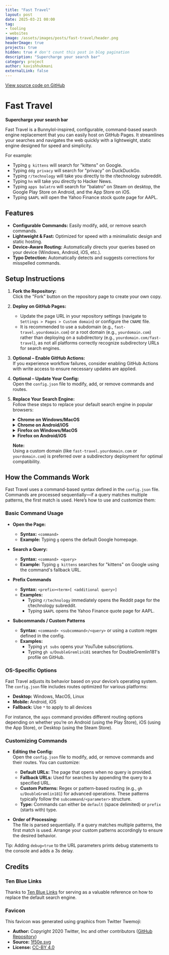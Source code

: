 ```yaml
---
title: "Fast Travel"
layout: post
date: 2025-03-21 00:00
tag:
- tooling
- websites
image: /assets/images/posts/fast-travel/header.png
headerImage: true
projects: true
hidden: true # don't count this post in blog pagination
description: "Supercharge your search bar"
category: project
author: kavishhukmani
externalLink: false
---
```

[View source code on GitHub](https://github.com/DoubleGremlin181/fast-travel)

# Fast Travel

**Supercharge your search bar**

Fast Travel is a Bunnylol-inspired, configurable, command-based search engine replacement that you can easily host on GitHub Pages. It streamlines your searches and navigates the web quickly with a lightweight, static engine designed for speed and simplicity.

For example:

- Typing `g kittens` will search for "kittens" on Google.
- Typing `ddg privacy` will search for "privacy" on DuckDuckGo.
- Typing `r/technology` will take you directly to the r/technology subreddit.
- Typing `hn` will take you directly to Hacker News.
- Typing `apps balatro` will search for "balatro" on Steam on desktop, the Google Play Store on Android, and the App Store on iOS.
- Typing `$AAPL` will open the Yahoo Finance stock quote page for AAPL.

## Features

- **Configurable Commands:** Easily modify, add, or remove search commands.
- **Lightweight & Fast:** Optimized for speed with a minimalistic design and static hosting.
- **Device-Aware Routing:** Automatically directs your queries based on your device (Windows, Android, iOS, etc.).
- **Typo Detection:** Automatically detects and suggests corrections for misspelled commands.

## Setup Instructions

1. **Fork the Repository:**  
   Click the "Fork" button on the repository page to create your own copy.

2. **Deploy on GitHub Pages:**  
   - Update the page URL in your repository settings (navigate to `Settings > Pages > Custom domain`) or configure the `CNAME` file.
   - It is recommended to use a subdomain (e.g., `fast-travel.yourdomain.com`) or a root domain (e.g., `yourdomain.com`) rather than deploying on a subdirectory (e.g., `yourdomain.com/fast-travel`), as not all platforms correctly recognize subdirectory URLs for search engines.

3. **Optional – Enable GitHub Actions:**  
   If you experience workflow failures, consider enabling GitHub Actions with write access to ensure necessary updates are applied.

4. **Optional – Update Your Config:**  
   Open the `config.json` file to modify, add, or remove commands and routes.

5. **Replace Your Search Engine:**  
   Follow these steps to replace your default search engine in popular browsers:

    <details>
    <summary><strong>Chrome on Windows/MacOS</strong></summary>

    1. Open **Settings > Search Engine > Manage search engines** or paste `chrome://settings/searchEngines` into your address bar.
    2. In the "Site search" (or "Other search engines") section, click **Add**.
    3. Fill in the details:
    - **Search engine:** Fast Travel
    - **Shortcut:** (e.g., `ft`)
    - **URL:** `https://fast-travel.yourdomain.com?q=%s`
    4. Click **Add**.
    5. Next to your new entry, click the menu icon and select **Make default**.
    </details>

    <details>
    <summary><strong>Chrome on Android/iOS</strong></summary>

    1. Visit your Fast Travel page (e.g., `https://fast-travel.yourdomain.com`).
    2. Perform a search using Fast Travel. (Don't skip this step.)
    3. Tap the three dots in the top-right corner.
    4. Choose **Settings**, then **Search engine**.
    5. Select **Fast Travel** from the "Recently visited" section.
    </details>

    <details>
    <summary><strong>Firefox on Windows/MacOS</strong></summary>

    1. Visit your Fast Travel page (e.g., `https://fast-travel.yourdomain.com`).
    2. Right-click on the address bar and choose **Add Fast Travel**.
    3. Open the hamburger menu in the top-right corner, then go to **Settings > Search**.
    4. In the "Default Search Engine" section, select **Fast Travel** from the drop-down menu.
    </details>

    <details>
    <summary><strong>Firefox on Android/iOS</strong></summary>

    1. Tap the three dots in the top-right corner.
    2. Choose **Settings**, then **Search**.
    3. Select **Default Search Engine**, then **+ Add Search Engine**
    4. Fill in the details:
    - **Name:** Fast Travel
    - **Search string URL:** `https://fast-travel.yourdomain.com?q=%s`
    5. Select Fast Travel
    </details>

    **Note:**  
     Using a custom domain (like `fast-travel.yourdomain.com` or `yourdomain.com`) is preferred over a subdirectory deployment for optimal compatibility.

## How the Commands Work

Fast Travel uses a command-based syntax defined in the `config.json` file. Commands are processed sequentially—if a query matches multiple patterns, the first match is used. Here’s how to use and customize them:

### Basic Command Usage

- **Open the Page:**  
  - **Syntax:** `<command>`  
  - **Example:** Typing `g` opens the default Google homepage.

- **Search a Query:**  
  - **Syntax:** `<command> <query>`  
  - **Example:** Typing `g kittens` searches for "kittens" on Google using the command's fallback URL.

- **Prefix Commands**  
  - **Syntax:** `<prefix><term>[ <additional query>]`  
  - **Examples:**  
    - Typing `r/technology` immediately opens the Reddit page for the r/technology subreddit.
    - Typing `$AAPL` opens the Yahoo Finance quote page for AAPL.

- **Subcommands / Custom Patterns**
  - **Syntax:** `<command> <subcommand>/<query>` or using a custom regex defined in the config.  
  - **Examples:**  
    - Typing `yt subs` opens your YouTube subscriptions.
    - Typing `gh u/DoubleGremlin181` searches for DoubleGremlin181's profile on GitHub.

### OS-Specific Options

Fast Travel adjusts its behavior based on your device’s operating system. The `config.json` file includes routes optimized for various platforms:

- **Desktop:** Windows, MacOS, Linux
- **Mobile:** Android, iOS
- **Fallback:** Use `*` to apply to all devices

For instance, the `apps` command provides different routing options depending on whether you’re on Android (using the Play Store), iOS (using the App Store), or Desktop (using the Steam Store).

### Customizing Commands

- **Editing the Config:**  
  Open the `config.json` file to modify, add, or remove commands and their routes. You can customize:
  - **Default URLs:** The page that opens when no query is provided.
  - **Fallback URLs:** Used for searches by appending the query to a specified URL.
  - **Custom Patterns:** Regex or pattern-based routing (e.g., `gh u/DoubleGremlin181`) for advanced operations. These patterns typically follow the `subcommand/<parameter>` structure.
  - **Type:** Commands can either be `default` (space delimited) or `prefix` (starts with) type.

- **Order of Processing:**  
  The file is parsed sequentially. If a query matches multiple patterns, the first match is used. Arrange your custom patterns accordingly to ensure the desired behavior.

Tip: Adding `debug=true` to the URL parameters prints debug statements to the console and adds a 3s delay.

## Credits

### Ten Blue Links

Thanks to [Ten Blue Links](https://tenbluelinks.org/) for serving as a valuable reference on how to replace the default search engine.

### Favicon

This favicon was generated using graphics from Twitter Twemoji:

- **Author:** Copyright 2020 Twitter, Inc and other contributors ([GitHub Repository](https://github.com/twitter/twemoji))
- **Source:** [1f50e.svg](https://github.com/twitter/twemoji/blob/master/assets/svg/1f50e.svg)
- **License:** [CC-BY 4.0](https://creativecommons.org/licenses/by/4.0/)